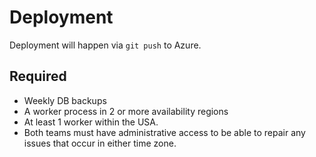 # Deployment

Deployment will happen via `git push` to Azure. 


## Required

* Weekly DB backups 
* A worker process in 2 or more availability regions
* At least 1 worker within the USA.
* Both teams must have administrative access to be able to repair any issues that occur in either time zone.